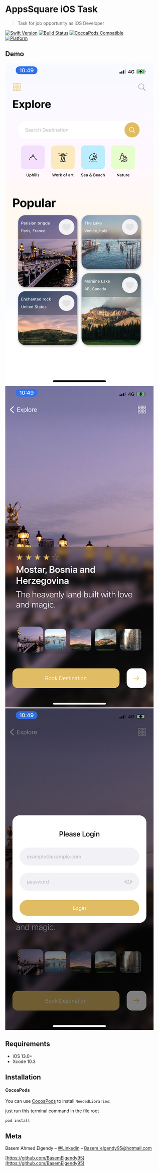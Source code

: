 # AppsSquare iOS Task
> Task for job opportunity as iOS Developer

[![Swift Version ][swift-image]][swift-url]
[![Build Status][travis-image]][travis-url]
[![CocoaPods Compatible](https://img.shields.io/cocoapods/v/EZSwiftExtensions.svg)](https://img.shields.io/cocoapods/v/LFAlertController.svg)  
[![Platform](https://img.shields.io/cocoapods/p/LFAlertController.svg?style=flat)](http://cocoapods.org/pods/LFAlertController)
## Demo
![](home.jpg)
![](details.jpg)
![](login.jpg)


## Requirements

- iOS 13.0+
- Xcode 10.3

## Installation

#### CocoaPods
You can use [CocoaPods](http://cocoapods.org/) to install `NeededLibraries`:

just run this terminal command  in the file root

```terminal
pod install
```

## Meta

Basem Ahmed Elgendy – [@Linkedin](https://www.linkedin.com/in/basemelgendy95/) – Basem_elgendy95@hotmail.com


[https://github.com/BasemElgendy95](https://github.com/BasemElgendy95)

[swift-image]:https://img.shields.io/badge/swift-5.0-orange.svg
[swift-url]: https://swift.org/
[license-image]: https://img.shields.io/badge/License-MIT-blue.svg
[license-url]: LICENSE
[travis-image]: https://img.shields.io/travis/dbader/node-datadog-metrics/master.svg?style=flat-square
[travis-url]: https://travis-ci.org/dbader/node-datadog-metrics


